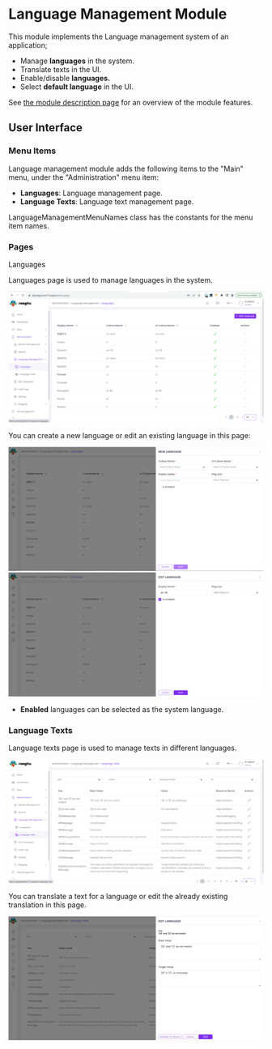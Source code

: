 Language Management Module
==========================

This module implements the Language management system of an application;

* Manage **languages** in the system.
* Translate texts in the UI.
* Enable/disable **languages.**
* Select **default language** in the UI.

See [the module description page](https://commercial.abp.io/modules/Volo.LanguageManagement) for an overview of the module features.

User Interface
--------------

### Menu Items

Language management module adds the following items to the "Main" menu, under the "Administration" menu item:

* **Languages**: Language management page.
* **Language Texts**: Language text management page.

LanguageManagementMenuNames class has the constants for the menu item names.

### Pages

Languages

Languages page is used to manage languages in the system.

![New Language](./images/language.png)

You can create a new language or edit an existing language in this page:

![Create New Language](./images/language-new.png) ![Edit Language](./images/language-edit.png)

* **Enabled** languages can be selected as the system language.

### Language Texts

Language texts page is used to manage texts in different languages.

![Language Texts](./images/langauge-text.png)

You can translate a text for a language or edit the already existing translation in this page.

![edit the already existing translation in this page](./images/language-text-edit.png)
